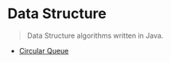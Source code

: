 # Data Structure 

> Data Structure algorithms written in Java.

* [Circular Queue](./QueueCircular.java)